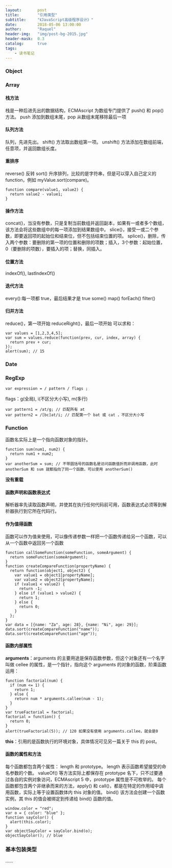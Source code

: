 ```yaml
---
layout:       post
title:        "引用类型"
subtitle:     "《JavaScript高级程序设计》"
date:         2018-05-06 13:00:00
author:       "Raquel"
header-img:   "img/post-bg-2015.jpg"
header-mask:  0.3
catalog:      true
tags:
    - 读书笔记
---
```


### Object
### Array
#### 栈方法
栈是一种后进先出的数据结构，ECMAscript 为数组专门提供了 push() 和 pop() 方法。
push 添加到数组末尾，pop 从数组末尾移除最后一项
#### 队列方法
队列，先进先出。
shift() 方法取出数组第一项。
unshift() 方法添加在数组前端，任意项，并返回数组长度。
#### 重排序
reverse() 反转
sort() 升序排列，比较的是字符串，但是可以穿入自己定义的 function，例如 myValue.sort(compare)。
```
function compare(value1, value2) {
  return value2 - value1;
}
```
#### 操作方法
concat()，当没有参数，只是复制当前数组并返回副本，如果有一或者多个数组，该方法会将这些数组中的每一项添加到结果数组中。
slice()，接受一或二个参数，即要返回项的起始位和结束位，但不包括结束位置的项。
splice()，删除，传入两个参数：要删除的第一项的位置和删除的项数；插入，3个参数：起始位置，0（要删除的项数），要插入的项；替换，同插入。
#### 位置方法
indexOf(), lastIndexOf()
#### 迭代方法
every():每一项都 true，最后结果才是 true
some() map() forEach() filter()
#### 归并方法
reduce()，第一项开始
reduceRight()，最后一项开始
可以求和：
```
var values = [1,2,3,4,5];
var sum = values.reduce(function(prev, cur, index, array) {
  return prev + cur;
});
alert(sum); // 15
```

### Date
### RegExp
```
var expression = / pattern / flags ;
```
flags：g(全局), i(不区分大小写), m(多行)
```
var pattern1 = /at/g; // 匹配所有 at
var pattern2 = /[bc]at/i; // 匹配第一个 bat 或 cat ，不区分大小写
```
### Function
函数名实际上是一个指向函数对象的指针。
```
function sum(num1, num2) {
  return num1 + num2;
}
var anotherSum = sum; // 不带圆括号的函数名是访问函数值折而非调用函数，此时 anotherSum 和 sum 就都指向了同一个函数，可以使用 anotherSum()
```
**没有重载**
#### 函数声明和函数表达式
解析器率先读取函数声明，并使其在执行任何代码前可用，函数表达式必须等到解析器执行到它所在代码行。
#### 作为值得函数
函数可以作为值来使用，可以像传递参数一样把一个函数传递给另一个函数，可以从一个函数中返回另一个函数
```
function callSomeFunction(someFunction, someArgument) {
  return someFunction(someArgument);
}
function createCompareFunction(propertyName) {
  return function(object1, object2) {
    var value1 = object1[propertyName];
    var value2 = object2[propertyName];
    if (value1 < value2) {
      return -1;
    } else if (value1 > value2) {
      return 1;
    } else {
      return 0;
    }
  };
}
var data = [{name: "Za", age: 28}, {name: "Ni", age: 29}];
data.sort(createCompareFunction("name"));
data.sort(createCompareFunction("age"));
```
#### 函数内部属性
**arguments**：arguments 的主要用途是保存函数参数，但这个对象还有一个名字叫做 cellee 的属性，是一个指针，指向这个 arguments 的对象的函数，阶乘函数运用：
```
function factorial(num) {
  if (num <= 1) {
    return 1;
  } else {
    return num * arguments.callee(num - 1);
  }
}
var trueFactorial = factorial;
factorial = function() {
  return 0;
}
alert(trueFactorial(5)); // 120 如果没有使用 arguments.callee，就会是0
```
**this**：引用的是函数执行的环境对象，具体情况可见另一篇关于 this 的 post。
#### 函数的属性和方法
每个函数都包含两个属性： length 和 prototype。
length 表示函数希望接受的命名参数的个数。
valueOf() 等方法实际上都保存在 prototype 名下，只不过要通过各自的实例对象访问，ECMAscript 5 中，prototype 属性是不可枚举的。
每个函数都包含两个非继承而来的方法，apply() 和 call()，都是在特定的作用域中调用函数，实际上等于设置函数体内 this 对象的值。
bind() 该方法会创建一个函数实例，其 this 的值会被绑定到传递给 bind() 函数的值。
```
window.color = "red";
var o = { color: "blue" };
function sayColor() {
  alert(this.color);
}
var objectSayColor = sayColor.bind(o);
objectSayColor(); // blue
```
### 基本包装类型
……
